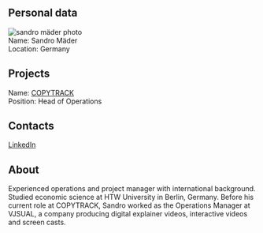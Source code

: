 ## Personal data
![sandro mäder photo](photo/sandro_mäder.jpg)  
Name:   Sandro Mäder  
Location: Germany  
## Projects 
Name: [COPYTRACK](../projects/copytrack.md)  
Position: Head of Operations   
## Contacts
[LinkedIn](https://www.linkedin.com/in/sandro-m%C3%A4der-6b074b152/)    
## About
Experienced operations and project manager with international background. Studied economic science at HTW University in Berlin, Germany. Before his current role at COPYTRACK, Sandro worked as the Operations Manager at VJSUAL, a company producing digital explainer videos, interactive videos and screen casts.
